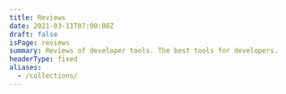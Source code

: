 ```yaml
---
title: Reviews
date: 2021-03-11T07:00:00Z
draft: false
isPage: reviews
summary: Reviews of developer tools. The best tools for developers.
headerType: fixed
aliases:
  - /collections/
---
```

